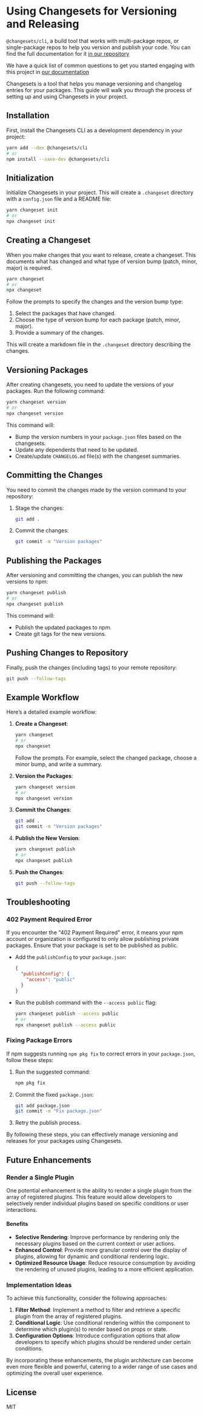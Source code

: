 # Using Changesets for Versioning and Releasing

`@changesets/cli`, a build tool that works with multi-package repos, or single-package repos 
to help you version and publish your code. You can find the full documentation for it [in our repository](https://github.com/changesets/changesets)

We have a quick list of common questions to get you started engaging with this project in
[our documentation](https://github.com/changesets/changesets/blob/main/docs/common-questions.md)

Changesets is a tool that helps you manage versioning and changelog entries for your packages. This guide will walk you through the process of setting up and using Changesets in your project.

## Installation

First, install the Changesets CLI as a development dependency in your project:

```bash
yarn add --dev @changesets/cli
# or
npm install --save-dev @changesets/cli
```

## Initialization

Initialize Changesets in your project. This will create a `.changeset` directory with a `config.json` file and a README file:

```bash
yarn changeset init
# or
npx changeset init
```

## Creating a Changeset

When you make changes that you want to release, create a changeset. This documents what has changed and what type of version bump (patch, minor, major) is required.

```bash
yarn changeset
# or
npx changeset
```

Follow the prompts to specify the changes and the version bump type:
1. Select the packages that have changed.
2. Choose the type of version bump for each package (patch, minor, major).
3. Provide a summary of the changes.

This will create a markdown file in the `.changeset` directory describing the changes.

## Versioning Packages

After creating changesets, you need to update the versions of your packages. Run the following command:

```bash
yarn changeset version
# or
npx changeset version
```

This command will:
- Bump the version numbers in your `package.json` files based on the changesets.
- Update any dependents that need to be updated.
- Create/update `CHANGELOG.md` file(s) with the changeset summaries.

## Committing the Changes

You need to commit the changes made by the version command to your repository:

1. Stage the changes:
    ```bash
    git add .
    ```

2. Commit the changes:
    ```bash
    git commit -m "Version packages"
    ```

## Publishing the Packages

After versioning and committing the changes, you can publish the new versions to npm:

```bash
yarn changeset publish
# or
npx changeset publish
```

This command will:
- Publish the updated packages to npm.
- Create git tags for the new versions.

## Pushing Changes to Repository

Finally, push the changes (including tags) to your remote repository:

```bash
git push --follow-tags
```

## Example Workflow

Here’s a detailed example workflow:

1. **Create a Changeset**:
    ```bash
    yarn changeset
    # or
    npx changeset
    ```
    Follow the prompts. For example, select the changed package, choose a minor bump, and write a summary.

2. **Version the Packages**:
    ```bash
    yarn changeset version
    # or
    npx changeset version
    ```

3. **Commit the Changes**:
    ```bash
    git add .
    git commit -m "Version packages"
    ```

4. **Publish the New Version**:
    ```bash
    yarn changeset publish
    # or
    npx changeset publish
    ```

5. **Push the Changes**:
    ```bash
    git push --follow-tags
    ```

## Troubleshooting

### 402 Payment Required Error

If you encounter the "402 Payment Required" error, it means your npm account or organization is configured to only allow publishing private packages. Ensure that your package is set to be published as public.

- Add the `publishConfig` to your `package.json`:

    ```json
    {
      "publishConfig": {
        "access": "public"
      }
    }
    ```

- Run the publish command with the `--access public` flag:

    ```bash
    yarn changeset publish --access public
    # or
    npx changeset publish --access public
    ```

### Fixing Package Errors

If npm suggests running `npm pkg fix` to correct errors in your `package.json`, follow these steps:

1. Run the suggested command:
    ```bash
    npm pkg fix
    ```

2. Commit the fixed `package.json`:
    ```bash
    git add package.json
    git commit -m "Fix package.json"
    ```

3. Retry the publish process.

By following these steps, you can effectively manage versioning and releases for your packages using Changesets.

## Future Enhancements

### Render a Single Plugin

One potential enhancement is the ability to render a single plugin from the array of registered plugins. This feature would allow developers to selectively render individual plugins based on specific conditions or user interactions. 

#### Benefits

- **Selective Rendering**: Improve performance by rendering only the necessary plugins based on the current context or user actions.
- **Enhanced Control**: Provide more granular control over the display of plugins, allowing for dynamic and conditional rendering logic.
- **Optimized Resource Usage**: Reduce resource consumption by avoiding the rendering of unused plugins, leading to a more efficient application.

### Implementation Ideas

To achieve this functionality, consider the following approaches:

1. **Filter Method**: Implement a method to filter and retrieve a specific plugin from the array of registered plugins.
2. **Conditional Logic**: Use conditional rendering within the component to determine which plugin(s) to render based on props or state.
3. **Configuration Options**: Introduce configuration options that allow developers to specify which plugins should be rendered under certain conditions.

By incorporating these enhancements, the plugin architecture can become even more flexible and powerful, catering to a wider range of use cases and optimizing the overall user experience.

## License

MIT
